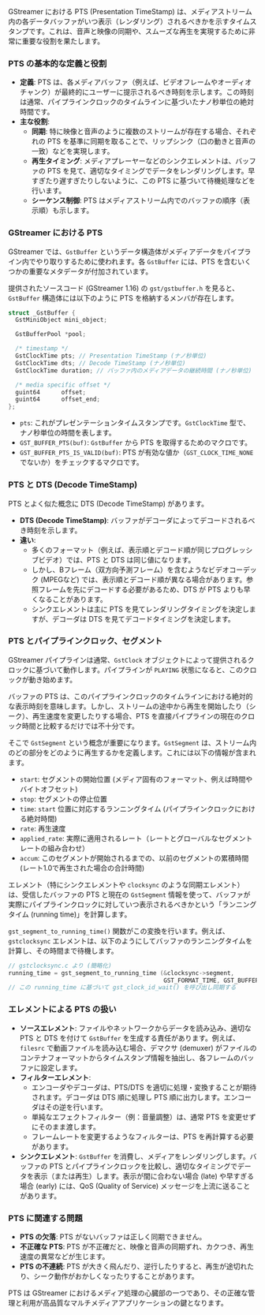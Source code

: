 GStreamer における PTS (Presentation TimeStamp) は、メディアストリーム内の各データバッファがいつ表示（レンダリング）されるべきかを示すタイムスタンプです。これは、音声と映像の同期や、スムーズな再生を実現するために非常に重要な役割を果たします。

### PTS の基本的な定義と役割

  * **定義**: PTS は、各メディアバッファ（例えば、ビデオフレームやオーディオチャンク）が最終的にユーザーに提示されるべき時刻を示します。この時刻は通常、パイプラインクロックのタイムラインに基づいたナノ秒単位の絶対時間です。
  * **主な役割**:
      * **同期**: 特に映像と音声のように複数のストリームが存在する場合、それぞれの PTS を基準に同期を取ることで、リップシンク（口の動きと音声の一致）などを実現します。
      * **再生タイミング**: メディアプレーヤーなどのシンクエレメントは、バッファの PTS を見て、適切なタイミングでデータをレンダリングします。早すぎたり遅すぎたりしないように、この PTS に基づいて待機処理などを行います。
      * **シーケンス制御**: PTS はメディアストリーム内でのバッファの順序（表示順）も示します。

### GStreamer における PTS

GStreamer では、`GstBuffer` というデータ構造体がメディアデータをパイプライン内でやり取りするために使われます。各 `GstBuffer` には、PTS を含むいくつかの重要なメタデータが付加されています。

提供されたソースコード (GStreamer 1.16) の `gst/gstbuffer.h` を見ると、`GstBuffer` 構造体には以下のように PTS を格納するメンバが存在します。

```c
struct _GstBuffer {
  GstMiniObject mini_object;

  GstBufferPool *pool;

  /* timestamp */
  GstClockTime pts; // Presentation TimeStamp (ナノ秒単位)
  GstClockTime dts; // Decode TimeStamp (ナノ秒単位)
  GstClockTime duration; // バッファ内のメディアデータの継続時間 (ナノ秒単位)

  /* media specific offset */
  guint64      offset;
  guint64      offset_end;
};
```

  * `pts`: これがプレゼンテーションタイムスタンプです。`GstClockTime` 型で、ナノ秒単位の時間を表します。
  * `GST_BUFFER_PTS(buf)`: `GstBuffer` から PTS を取得するためのマクロです。
  * `GST_BUFFER_PTS_IS_VALID(buf)`: PTS が有効な値か（`GST_CLOCK_TIME_NONE` でないか）をチェックするマクロです。

### PTS と DTS (Decode TimeStamp)

PTS とよく似た概念に DTS (Decode TimeStamp) があります。

  * **DTS (Decode TimeStamp)**: バッファがデコーダによってデコードされるべき時刻を示します。
  * **違い**:
      * 多くのフォーマット（例えば、表示順とデコード順が同じプログレッシブビデオ）では、PTS と DTS は同じ値になります。
      * しかし、Bフレーム（双方向予測フレーム）を含むようなビデオコーデック (MPEGなど) では、表示順とデコード順が異なる場合があります。参照フレームを先にデコードする必要があるため、DTS が PTS よりも早くなることがあります。
      * シンクエレメントは主に PTS を見てレンダリングタイミングを決定しますが、デコーダは DTS を見てデコードタイミングを決定します。

### PTS とパイプラインクロック、セグメント

GStreamer パイプラインは通常、`GstClock` オブジェクトによって提供されるクロックに基づいて動作します。パイプラインが `PLAYING` 状態になると、このクロックが動き始めます。

バッファの PTS は、このパイプラインクロックのタイムラインにおける絶対的な表示時刻を意味します。しかし、ストリームの途中から再生を開始したり（シーク）、再生速度を変更したりする場合、PTS を直接パイプラインの現在のクロック時間と比較するだけでは不十分です。

そこで `GstSegment` という概念が重要になります。`GstSegment` は、ストリーム内のどの部分をどのように再生するかを定義します。これには以下の情報が含まれます。

  * `start`: セグメントの開始位置 (メディア固有のフォーマット、例えば時間やバイトオフセット)
  * `stop`: セグメントの停止位置
  * `time`: `start` 位置に対応するランニングタイム (パイプラインクロックにおける絶対時間)
  * `rate`: 再生速度
  * `applied_rate`: 実際に適用されるレート（レートとグローバルなセグメントレートの組み合わせ）
  * `accum`: このセグメントが開始されるまでの、以前のセグメントの累積時間 (レート1.0で再生された場合の合計時間)

エレメント（特にシンクエレメントや `clocksync` のような同期エレメント）は、受信したバッファの PTS と現在の `GstSegment` 情報を使って、バッファが実際にパイプラインクロックに対していつ表示されるべきかという「ランニングタイム (running time)」を計算します。

`gst_segment_to_running_time()` 関数がこの変換を行います。例えば、`gstclocksync` エレメントは、以下のようにしてバッファのランニングタイムを計算し、その時間まで待機します。

```c
// gstclocksync.c より (簡略化)
running_time = gst_segment_to_running_time (&clocksync->segment,
                                            GST_FORMAT_TIME, GST_BUFFER_PTS (buf));
// この running_time に基づいて gst_clock_id_wait() を呼び出し同期する
```

### エレメントによる PTS の扱い

  * **ソースエレメント**: ファイルやネットワークからデータを読み込み、適切な PTS と DTS を付けて `GstBuffer` を生成する責任があります。例えば、`filesrc` で動画ファイルを読み込む場合、デマクサ (demuxer) がファイルのコンテナフォーマットからタイムスタンプ情報を抽出し、各フレームのバッファに設定します。
  * **フィルターエレメント**:
      * エンコーダやデコーダは、PTS/DTS を適切に処理・変換することが期待されます。デコーダは DTS 順に処理し PTS 順に出力します。エンコーダはその逆を行います。
      * 単純なエフェクトフィルター（例：音量調整）は、通常 PTS を変更せずにそのまま渡します。
      * フレームレートを変更するようなフィルターは、PTS を再計算する必要があります。
  * **シンクエレメント**: `GstBuffer` を消費し、メディアをレンダリングします。バッファの PTS とパイプラインクロックを比較し、適切なタイミングでデータを表示（または再生）します。表示が間に合わない場合 (late) や早すぎる場合 (early) には、QoS (Quality of Service) メッセージを上流に送ることがあります。

### PTS に関連する問題

  * **PTS の欠落**: PTS がないバッファは正しく同期できません。
  * **不正確な PTS**: PTS が不正確だと、映像と音声の同期ずれ、カクつき、再生速度の異常などが生じます。
  * **PTS の不連続**: PTS が大きく飛んだり、逆行したりすると、再生が途切れたり、シーク動作がおかしくなったりすることがあります。

PTS は GStreamer におけるメディア処理の心臓部の一つであり、その正確な管理と利用が高品質なマルチメディアアプリケーションの鍵となります。
